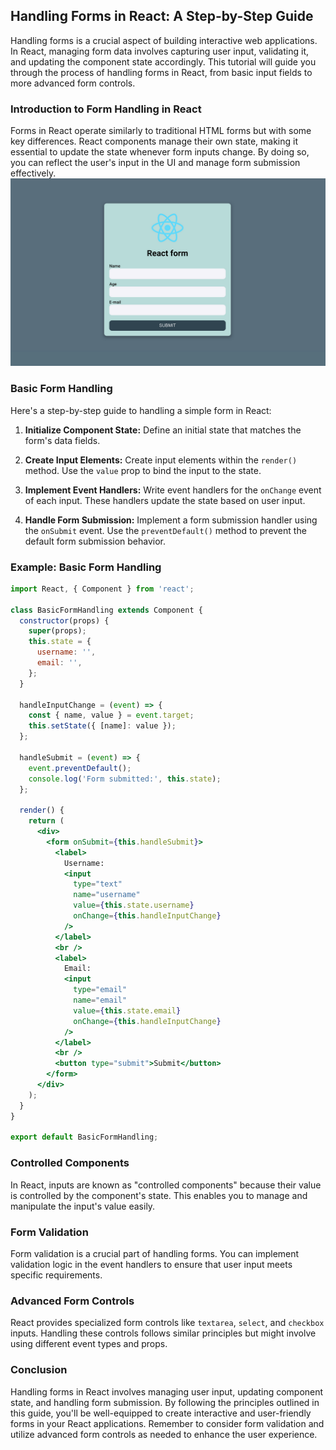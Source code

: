 ## Handling Forms in React: A Step-by-Step Guide

Handling forms is a crucial aspect of building interactive web applications. In React, managing form data involves capturing user input, validating it, and updating the component state accordingly. This tutorial will guide you through the process of handling forms in React, from basic input fields to more advanced form controls.

### Introduction to Form Handling in React

Forms in React operate similarly to traditional HTML forms but with some key differences. React components manage their own state, making it essential to update the state whenever form inputs change. By doing so, you can reflect the user's input in the UI and manage form submission effectively.
![](../Assets/React/ReactForms.png)
### Basic Form Handling

Here's a step-by-step guide to handling a simple form in React:

1. **Initialize Component State:** Define an initial state that matches the form's data fields.

2. **Create Input Elements:** Create input elements within the `render()` method. Use the `value` prop to bind the input to the state.

3. **Implement Event Handlers:** Write event handlers for the `onChange` event of each input. These handlers update the state based on user input.

4. **Handle Form Submission:** Implement a form submission handler using the `onSubmit` event. Use the `preventDefault()` method to prevent the default form submission behavior.

### Example: Basic Form Handling

```jsx
import React, { Component } from 'react';

class BasicFormHandling extends Component {
  constructor(props) {
    super(props);
    this.state = {
      username: '',
      email: '',
    };
  }

  handleInputChange = (event) => {
    const { name, value } = event.target;
    this.setState({ [name]: value });
  };

  handleSubmit = (event) => {
    event.preventDefault();
    console.log('Form submitted:', this.state);
  };

  render() {
    return (
      <div>
        <form onSubmit={this.handleSubmit}>
          <label>
            Username:
            <input
              type="text"
              name="username"
              value={this.state.username}
              onChange={this.handleInputChange}
            />
          </label>
          <br />
          <label>
            Email:
            <input
              type="email"
              name="email"
              value={this.state.email}
              onChange={this.handleInputChange}
            />
          </label>
          <br />
          <button type="submit">Submit</button>
        </form>
      </div>
    );
  }
}

export default BasicFormHandling;
```

### Controlled Components

In React, inputs are known as "controlled components" because their value is controlled by the component's state. This enables you to manage and manipulate the input's value easily.

### Form Validation

Form validation is a crucial part of handling forms. You can implement validation logic in the event handlers to ensure that user input meets specific requirements.

### Advanced Form Controls

React provides specialized form controls like `textarea`, `select`, and `checkbox` inputs. Handling these controls follows similar principles but might involve using different event types and props.

### Conclusion

Handling forms in React involves managing user input, updating component state, and handling form submission. By following the principles outlined in this guide, you'll be well-equipped to create interactive and user-friendly forms in your React applications. Remember to consider form validation and utilize advanced form controls as needed to enhance the user experience.
